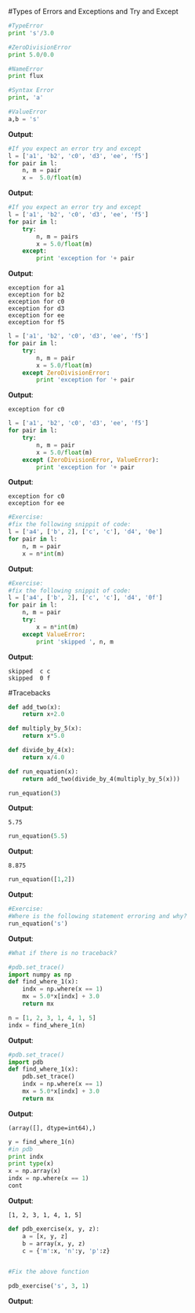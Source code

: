 #Types of Errors and Exceptions and Try and Except

```python
#TypeError
print 's'/3.0
```

```python
#ZeroDivisionError
print 5.0/0.0
```

```python
#NameError
print flux
```

```python
#Syntax Error
print, 'a'
```

```python
#ValueError
a,b = 's'
```


**Output**:

```python
#If you expect an error try and except
l = ['a1', 'b2', 'c0', 'd3', 'ee', 'f5']
for pair in l:
    n, m = pair
    x =  5.0/float(m)

```


**Output**:

```python
#If you expect an error try and except
l = ['a1', 'b2', 'c0', 'd3', 'ee', 'f5']
for pair in l:
    try:
        n, m = pairs
        x = 5.0/float(m)
    except:
        print 'exception for '+ pair
```


**Output**:

```
exception for a1
exception for b2
exception for c0
exception for d3
exception for ee
exception for f5
```

```python
l = ['a1', 'b2', 'c0', 'd3', 'ee', 'f5']
for pair in l:
    try:
        n, m = pair
        x = 5.0/float(m)
    except ZeroDivisionError:
        print 'exception for '+ pair
```


**Output**:

```
exception for c0
```

```python
l = ['a1', 'b2', 'c0', 'd3', 'ee', 'f5']
for pair in l:
    try:
        n, m = pair
        x = 5.0/float(m)
    except (ZeroDivisionError, ValueError):
        print 'exception for '+ pair
```


**Output**:

```
exception for c0
exception for ee
```

```python
#Exercise:
#fix the following snippit of code:
l = ['a4', ['b', 2], ['c', 'c'], 'd4', '0e']
for pair in l:
    n, m = pair
    x = n*int(m)
```


**Output**:

```python
#Exercise:
#fix the following snippit of code:
l = ['a4', ['b', 2], ['c', 'c'], 'd4', '0f']
for pair in l:
    n, m = pair
    try:
        x = n*int(m)
    except ValueError:
        print 'skipped ', n, m
```


**Output**:

```
skipped  c c
skipped  0 f
```

#Tracebacks

```python
def add_two(x):
    return x+2.0

def multiply_by_5(x):
    return x*5.0

def divide_by_4(x):
    return x/4.0

def run_equation(x):
    return add_two(divide_by_4(multiply_by_5(x)))
```

```python
run_equation(3)
```


**Output**:

```
5.75
```

```python
run_equation(5.5)
```


**Output**:

```
8.875
```

```python
run_equation([1,2])
```


**Output**:

```python
#Exercise:
#Where is the following statement erroring and why?
run_equation('s')
```


**Output**:

```python
#What if there is no traceback?
```

```python
#pdb.set_trace()
import numpy as np
def find_where_1(x):
    indx = np.where(x == 1)
    mx = 5.0*x[indx] + 3.0
    return mx
```

```python
n = [1, 2, 3, 1, 4, 1, 5]
indx = find_where_1(n)
```


**Output**:

```python
#pdb.set_trace()
import pdb
def find_where_1(x):
    pdb.set_trace()
    indx = np.where(x == 1)
    mx = 5.0*x[indx] + 3.0
    return mx
```


**Output**:

```
(array([], dtype=int64),)
```

```python
y = find_where_1(n)
#in pdb
print indx
print type(x)
x = np.array(x)
indx = np.where(x == 1)
cont

```


**Output**:

```
[1, 2, 3, 1, 4, 1, 5]
```

```python
def pdb_exercise(x, y, z):
    a = [x, y, z]
    b = array(x, y, z)
    c = {'m':x, 'n':y, 'p':z}


#Fix the above function

```

```python
pdb_exercise('s', 3, 1)
```


**Output**:

```python
```

